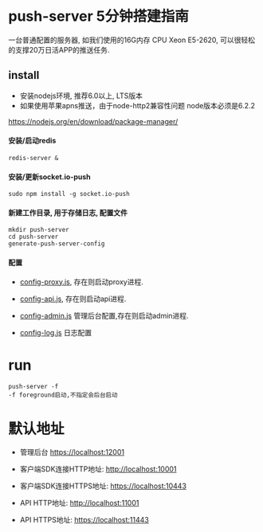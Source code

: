 push-server 5分钟搭建指南
=======================
一台普通配置的服务器, 如我们使用的16G内存 CPU Xeon E5-2620, 可以很轻松的支撑20万日活APP的推送任务.

## install

* 安装nodejs环境, 推荐6.0以上, LTS版本
* 如果使用苹果apns推送，由于node-http2兼容性问题 node版本必须是6.2.2

https://nodejs.org/en/download/package-manager/

#### 安装/启动redis
```
redis-server &
```

####  安装/更新socket.io-push
```
sudo npm install -g socket.io-push
```

####  新建工作目录, 用于存储日志, 配置文件
```
mkdir push-server    
cd push-server
generate-push-server-config
```

#### 配置

* [config-proxy.js](config-proxy.js), 存在则启动proxy进程.

* [config-api.js](config-api.js), 存在则启动api进程.

* [config-admin.js](config-admin.js) 管理后台配置,存在则启动admin进程.

* [config-log.js](config-log.js) 日志配置

# run
```
push-server -f
-f foreground启动,不指定会后台启动
```

# 默认地址

* 管理后台 [https://localhost:12001](https://localhost:12001)

* 客户端SDK连接HTTP地址: [http://localhost:10001](http://localhost:10001)

* 客户端SDK连接HTTPS地址: [https://localhost:10443](https://localhost:10443)

* API HTTP地址: [http://localhost:11001](http://localhost:11001/)

* API HTTPS地址: [https://localhost:11443](https://localhost:11443)
